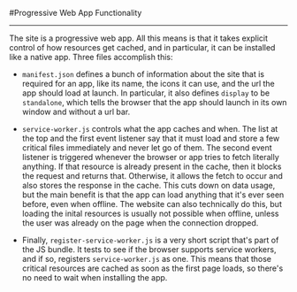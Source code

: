 #Progressive Web App Functionality

---

The site is a progressive web app. All this means is that it takes explicit control of how resources get cached, and in particular, it can be installed like a native app. Three files accomplish this:

- `manifest.json` defines a bunch of information about the site that is required for an app, like its name, the icons it can use, and the url the app should load at launch. In particular, it also defines `display` to be `standalone`, which tells the browser that the app should launch in its own window and without a url bar.

- `service-worker.js` controls what the app caches and when. The list at the top and the first event listener say that it must load and store a few critical files immediately and never let go of them. The second event listener is triggered whenever the browser or app tries to fetch literally anything. If that resource is already present in the cache, then it blocks the request and returns that. Otherwise, it allows the fetch to occur and also stores the response in the cache. This cuts down on data usage, but the main benefit is that the app can load anything that it's ever seen before, even when offline. The website can also technically do this, but loading the inital resources is usually not possible when offline, unless the user was already on the page when the connection dropped.

- Finally, `register-service-worker.js` is a very short script that's part of the JS bundle. It tests to see if the browser supports service workers, and if so, registers `service-worker.js` as one. This means that those critical resources are cached as soon as the first page loads, so there's no need to wait when installing the app.
